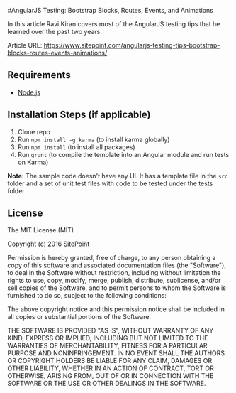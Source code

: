 #AngularJS Testing: Bootstrap Blocks, Routes, Events, and Animations

In this article Ravi Kiran covers most of the AngularJS testing tips that he learned over the past two years. 

Article URL: https://www.sitepoint.com/angularjs-testing-tips-bootstrap-blocks-routes-events-animations/

## Requirements

* [Node.js](http://nodejs.org/)

## Installation Steps (if applicable)

1. Clone repo
2. Run `npm install -g karma` (to install karma globally)
3. Run `npm install` (to install all packages)
4. Run `grunt` (to compile the template into an Angular module and run tests on Karma)

**Note:** The sample code doesn't have any UI. It has a template file in the `src` folder and a set of unit test files with code to be tested under the tests folder

## License

The MIT License (MIT)

Copyright (c) 2016 SitePoint

Permission is hereby granted, free of charge, to any person obtaining a copy of this software and associated documentation files (the "Software"), to deal in the Software without restriction, including without limitation the rights to use, copy, modify, merge, publish, distribute, sublicense, and/or sell copies of the Software, and to permit persons to whom the Software is furnished to do so, subject to the following conditions:

The above copyright notice and this permission notice shall be included in all copies or substantial portions of the Software.

THE SOFTWARE IS PROVIDED "AS IS", WITHOUT WARRANTY OF ANY KIND, EXPRESS OR IMPLIED, INCLUDING BUT NOT LIMITED TO THE WARRANTIES OF MERCHANTABILITY, FITNESS FOR A PARTICULAR PURPOSE AND NONINFRINGEMENT. IN NO EVENT SHALL THE AUTHORS OR COPYRIGHT HOLDERS BE LIABLE FOR ANY CLAIM, DAMAGES OR OTHER LIABILITY, WHETHER IN AN ACTION OF CONTRACT, TORT OR OTHERWISE, ARISING FROM, OUT OF OR IN CONNECTION WITH THE SOFTWARE OR THE USE OR OTHER DEALINGS IN THE SOFTWARE.
